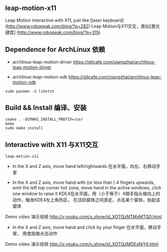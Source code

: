 leap-motion-x11
----------------

Leap Motion interactive with X11, just like [laser keyboard] (http://www.robopeak.com/blog/?p=282) Leap Motion与X11交互，类似[激光键盘] (http://www.robopeak.com/blog/?p=315)


## Dependence for ArchLinux 依赖

* archlinux-leap-motion-driver 
https://gitcafe.com/xiangzhai/archlinux-leap-motion-driver

* archlinux-leap-motion-sdk 
https://gitcafe.com/xiangzhai/archlinux-leap-motion-sdk

```
sudo pacman -S libxtst
```

## Build && Install 编译、安装

```
cmake . -DCMAKE_INSTALL_PREFIX=/usr
make
sudo make install
```


## Interactive with X11 与X11交互

```
leap-motion-x11
```

* In the X and Z axis, move hand left/rightwards 在水平面，向左、右移动手掌

* In the X and Z axis, move hand with (or less than ) 4 fingers upwards, emit 
the left top corner hot zone, move hand in the active windows, click one window 
to raise it KDE4在水平面，用（小于等于）4根手指头做向上的动作，触发KDE4左上角热区，
在活跃窗体之间游走，点击某个窗体，抬起该窗体

Demo video 演示视频 http://v.youku.com/v_show/id_XOTQzNTMxMTQ0.html

* In the X and Z axis, move hand and click by your finger 在水平面，移动手掌，
用食指做点击动作

Demo video 演示视频 http://v.youku.com/v_show/id_XOTQzMDExNjY4.html

